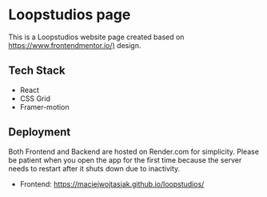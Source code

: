 # Loopstudios page
This is a Loopstudios website page created based on <https://www.frontendmentor.io/)> design.

## Tech Stack
 - React
 - CSS Grid
 - Framer-motion

## Deployment 

Both Frontend and Backend are hosted on Render.com for simplicity. Please be patient when you open the app for the first time because the server needs to restart after it shuts down due to inactivity.

- Frontend: <https://maciejwojtasiak.github.io/loopstudios/>

